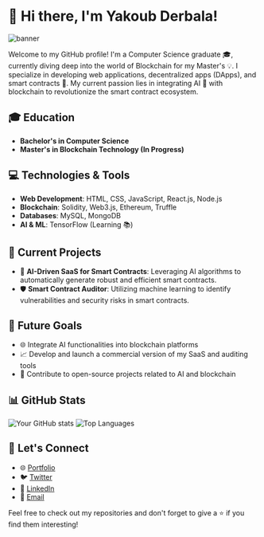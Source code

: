 # 👋 Hi there, I'm Yakoub Derbala!

![banner](https://camo.githubusercontent.com/ce3a4e7a6ec90f401d6dfd4865da0cc60f0647ee1dec12eb62550e489346f825/68747470733a2f2f7777772e636f6465636f726e6572732e636f6d2f77702d636f6e74656e742f75706c6f6164732f323031382f30352f73656e696f722d66726f6e742d656e642d646576656c6f7065722d6f70656e696e67732d312e676966)

Welcome to my GitHub profile! I'm a Computer Science graduate 🎓, currently diving deep into the world of Blockchain for my Master's 💡. I specialize in developing web applications, decentralized apps (DApps), and smart contracts 📑. My current passion lies in integrating AI 🤖 with blockchain to revolutionize the smart contract ecosystem.

## 🎓 Education
- **Bachelor's in Computer Science**
- **Master's in Blockchain Technology (In Progress)**

## 💻 Technologies & Tools
- **Web Development**: HTML, CSS, JavaScript, React.js, Node.js
- **Blockchain**: Solidity, Web3.js, Ethereum, Truffle
- **Databases**: MySQL, MongoDB
- **AI & ML**: TensorFlow (Learning 📚)

## 🚀 Current Projects
- 🤖 **AI-Driven SaaS for Smart Contracts**: Leveraging AI algorithms to automatically generate robust and efficient smart contracts.
- 🛡 **Smart Contract Auditor**: Utilizing machine learning to identify vulnerabilities and security risks in smart contracts.

## 🌟 Future Goals
- 🌐 Integrate AI functionalities into blockchain platforms
- 📈 Develop and launch a commercial version of my SaaS and auditing tools
- 🌱 Contribute to open-source projects related to AI and blockchain

## 📊 GitHub Stats

![Your GitHub stats](https://github-readme-stats.vercel.app/api?username=yakoubeth&show_icons=true&count_private=true)
![Top Languages](https://github-readme-stats.vercel.app/api/top-langs/?username=yakoubeth&layout=compact)


## 🤝 Let's Connect
- 🌐 [Portfolio](your-portfolio-link)
- 🐦 [Twitter](https://twitter.com/yakoubeth)
- 💼 [LinkedIn](https://www.linkedin.com/in/yakoub-derbala-594496205/)
- 📧 [Email](mailto:yakoub.derbala@icloud.com)

Feel free to check out my repositories and don't forget to give a ⭐ if you find them interesting!
